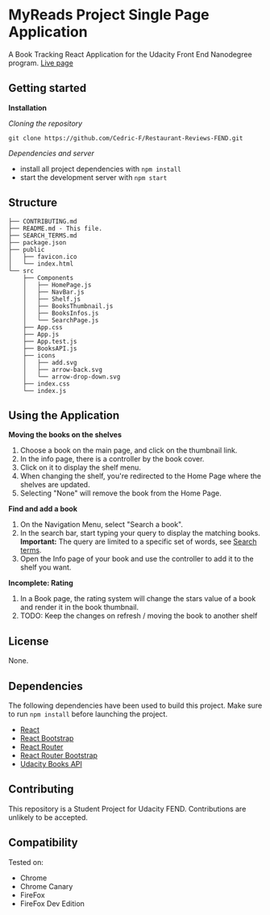 # MyReads Project Single Page Application

A Book Tracking React Application for the Udacity Front End Nanodegree program.
[Live page](https://cedric-f.github.io/MyReads-React/)

## Getting started

**Installation**

_Cloning the repository_

```
git clone https://github.com/Cedric-F/Restaurant-Reviews-FEND.git
```

_Dependencies and server_

* install all project dependencies with `npm install`
* start the development server with `npm start`

## Structure

```
├── CONTRIBUTING.md
├── README.md - This file.
├── SEARCH_TERMS.md
├── package.json
├── public
│   ├── favicon.ico
│   └── index.html
└── src
    ├── Components
    │   ├── HomePage.js
    │   ├── NavBar.js
    │   ├── Shelf.js
    │   ├── BooksThumbnail.js
    │   ├── BooksInfos.js
    │   └── SearchPage.js
    ├── App.css
    ├── App.js
    ├── App.test.js
    ├── BooksAPI.js
    ├── icons
    │   ├── add.svg
    │   ├── arrow-back.svg
    │   └── arrow-drop-down.svg
    ├── index.css
    └── index.js
```

## Using the Application

**Moving the books on the shelves**

1. Choose a book on the main page, and click on the thumbnail link.
2. In the info page, there is a controller by the book cover.
3. Click on it to display the shelf menu.
4. When changing the shelf, you're redirected to the Home Page where the shelves are updated.
5. Selecting "None" will remove the book from the Home Page.

**Find and add a book**

1. On the Navigation Menu, select "Search a book".
2. In the search bar, start typing your query to display the matching books.
**Important:** The query are limited to a specific set of words, see [Search terms](./SEARCH_TERMS.md).
3. Open the Info page of your book and use the controller to add it to the shelf you want.

**Incomplete: Rating**

1. In a Book page, the rating system will change the stars value of a book and render it in the book thumbnail.
2. TODO: Keep the changes on refresh / moving the book to another shelf

## License

None.

## Dependencies

The following dependencies have been used to build this project.
Make sure to run `npm install` before launching the project.

* [React](https://github.com/facebook/React)
* [React Bootstrap](https://github.com/react-bootstrap/react-bootstrap)
* [React Router](https://github.com/ReactTraining/react-router)
* [React Router Bootstrap](https://github.com/react-bootstrap/react-router-bootstrap)
* [Udacity Books API](https://reactnd-books-api.udacity.com)

## Contributing

This repository is a Student Project for Udacity FEND. Contributions are unlikely to be accepted.

## Compatibility

Tested on:

* Chrome
* Chrome Canary
* FireFox
* FireFox Dev Edition
